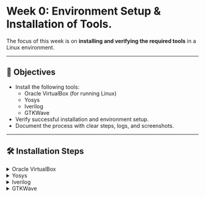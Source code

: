 # Week 0: Environment Setup & Installation of Tools.
 
The focus of this week is on **installing and verifying the required tools** in a Linux environment.

---

## 📑 Objectives
- Install the following tools:
    * Oracle VirtualBox (for running Linux)
    * Yosys
    * Iverilog
    * GTKWave
- Verify successful installation and environment setup.
- Document the process with clear steps, logs, and screenshots.

---

## 🛠️ Installation Steps
<details>
  <summary>Oracle VirtualBox</summary>
 
We need to install the Oracle VirtualBox for running the Linux environment in Windows or MAC OS.

🔗 [Download VirtualBox from here.](https://www.virtualbox.org/wiki/Downloads)

We also need to download the Ubuntu ISO file for installation in Oracle VirtualBox.

🔗 [Download Ubuntu from here.](https://ubuntu.com/download/desktop)

  Then setup the following system in VirtualBox:
  - Ubuntu 20.04+
  - 6GB RAM, 50 GB HDD
  - 4vCPU
</details>

<details>
 <summary>Yosys</summary>
 Run the following commands in the terminal:
 
 ```
sudo apt-get update 
git clone https://github.com/YosysHQ/yosys.git 
cd yosys 
sudo apt install make (If make is not installed please install it)  
sudo apt-get install build-essential clang bison flex libreadline-dev gawk tcl-dev libffi-dev git graphviz xdot pkg-config python3 libboost-system-dev libboost-python-dev libboost-filesystem-dev zlib1g-dev
make config-gcc 
make  
sudo make install
 ```
 To verify successful installation, run:

```
yosys --version
```
Output after installation looks like this:
![Alt Text](Images/Yosys_Installation.png)
</details>

<details>
 <summary>Iverilog</summary>
 Run the following commands in the terminal:
 
 ```
sudo apt-get update 
sudo apt-get install iverilog 
 ```
 To verify successful installation, run:

```
iverilog -v
```
</details>

<details>
 <summary>GTKWave</summary>
 Run the following commands in the terminal:
 
 ```
sudo apt-get update 
sudo apt install gtkwave 
 ```
 To verify successful installation, run:

```
gtkwave -v
```
</details>
